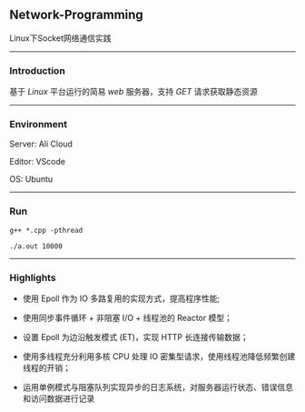 ## Network-Programming

Linux下Socket网络通信实践

------

### Introduction

基于 *Linux* 平台运行的简易 *web* 服务器，支持 *GET* 请求获取静态资源

------

### Environment

Server: Ali Cloud

Editor:  VScode

OS: Ubuntu

------

### Run 

```
g++ *.cpp -pthread

./a.out 10000
```

------

### Highlights

- 使用 Epoll 作为 IO 多路复用的实现方式，提高程序性能; 

- 使用同步事件循环 + 非阻塞 I/O + 线程池的 Reactor 模型；

- 设置 Epoll 为边沿触发模式 (ET)，实现 HTTP 长连接传输数据；

- 使用多线程充分利用多核 CPU 处理 IO 密集型请求，使用线程池降低频繁创建线程的开销；
- 运用单例模式与阻塞队列实现异步的日志系统，对服务器运行状态、错误信息和访问数据进行记录

